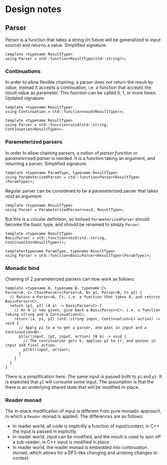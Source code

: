 # Design notes

## Parser

_Parser_ is a function that takes a string (in future will be generalized to
input source) and returns a value. Simplified signature:

    template <typename ResultType>
    using Parser = std::function<ResultType(std::string)>;

### Continuations

In order to allow flexible chaining, a parser does not return the result by
value, instead it accepts a continuation, i.e. a function that accepts the
result value as parameter. This function can be called 0, 1, or more times.
Updated signature:

    template <typename ResultType>
    using Continuation = std::function<void(ResultType)>;

    template <typename ResultType>
    using Parser = std::function<void(std::string, Continuation<ResultType>>;



### Parameterized parsers

In order to allow chaining parsers, a notion of _parser function_ or
_parameterized parser_ is needed. It is a function taking an argument, and
returning a parser. Simplified signature:

    template <typename ParamType, typename ResultType>
    using ParameterizedParser = std::function<Parser<ResultType>(ParamType)>;

Regular parser can be considered to be a parameterized parser that takes void
as argument:

    template <typename ResultType>
    using Parser = ParameterizedParser<void, ResultType>;

But this is a circular definition, so instead `ParameterizedParser` should
become the basic type, and should be renamed to simply `Parser`:

    template <typename ResultType>
    BasicParser = std::function<void(std::string, Continuation<ResultType>)>;

    template<typename ParamType, typename ResultType>
    using Parser = std::function<BasicParser<ResultType>(ParamType)>;

### Monadic bind

Chaining of 2 parameterized parsers can now work as follows:

    template <typename A, typename B, typename C>
    Parser<A, C> ChainParsers(Parser<A, B> p1, Parser<B, C> p2) {
      // Return a Parser<A, C>, i.e. a function that takes A, and returns BasicParser<C>.
      return [p1, p2] (A a) -> BasicParser<C> {
        // An A is now given, give back a BasicParser<C>, i.e. a function taking string and a Continuation<C>.
        return [a, p1, p2] (std::string input, Continuation<C> action) -> void {
          // Apply p1 to a to get a parser, and pass in input and a Continuation<B>.
          p1(a)(input, [p2, input, action] (B b) -> void {
            // The continuation gets b, applies p2 to it, and passes in input and final action.
            p2(b)(input, action);
          }
        }
      }
    }
    
There is a simplification here: The same input is passed both to `p1` and `p2`.
It is expected that `p1` will consume some input. The assumption is that the
there is an underlying shared state that will be modified in-place.

### Reader monad

The in-place modification of input is different from pure monadic approach, in
which a `Reader` monad is applied. The differences are as follows:
* In reader world, all code is implicitly a function of input/context; in C++
  the input is passed in explicitly.
* In reader world, input can be modified, and the result is used to spin off
  a sub-reader; in C++ input is modified in place.
* In reader world, the reader monad is embedded into continuation monad, which
  allows for a DFS-like changing and undoing changes to context. 
